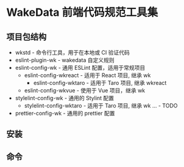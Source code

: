 # WakeData 前端代码规范工具集

## 项目包结构

- wkstd                    - 命令行工具，用于在本地或 CI 验证代码
- eslint-plugin-wk         - wakedata 自定义规则
- eslint-config-wk         - 通用 ESLint 配置，适用于常规项目
  - eslint-config-wkreact    - 适用于 React 项目, 继承 wk
    - eslint-config-wktaro   - 适用于 Taro 项目, 继承 wkreact
  - eslint-config-wkvue      - 使用于 Vue 项目，继承 wk 
- stylelint-config-wk      - 通用的 Stylint 配置
  - stylelint-config-wktaro   - 适用于 Taro 项目, 继承 wk
  ...                      - TODO
- prettier-config-wk       - 通用的 prettier 配置

## 安装

## 命令
